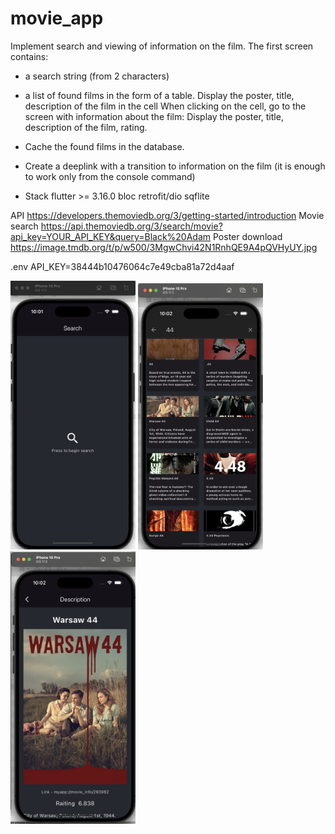 # movie_app

Implement search and viewing of information on the film.
The first screen contains:
- a search string (from 2 characters)
- a list of found films in the form of a table.
Display the poster, title, description of the film in the cell
When clicking on the cell, go to the screen with information about the film:
Display the poster, title, description of the film, rating.
- Cache the found films in the database.
- Create a deeplink with a transition to information on the film (it is enough to work only from the console command)

- Stack
flutter >= 3.16.0
bloc
retrofit/dio
sqflite

API
https://developers.themoviedb.org/3/getting-started/introduction
Movie search
https://api.themoviedb.org/3/search/movie?api_key=YOUR_API_KEY&query=Black%20Adam
Poster download
https://image.tmdb.org/t/p/w500/3MgwChvi42N1RnhQE9A4pQVHyUY.jpg

.env API_KEY=38444b10476064c7e49cba81a72d4aaf

[//]: # (![Project]&#40;./assets/images/main_background.png&#41;)
<img src="./assets/images/screen1.png" alt="Project Logo" width="200" />
<img src="./assets/images/screen2.png" alt="Project Logo" width="200" />
<img src="./assets/images/screen3.png" alt="Project Logo" width="200" />
